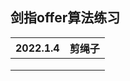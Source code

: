 ## 剑指offer算法练习

| 2022.1.4 | 剪绳子    |
| -------- |-----|
|          |     |
|          |     |
|          |     |

